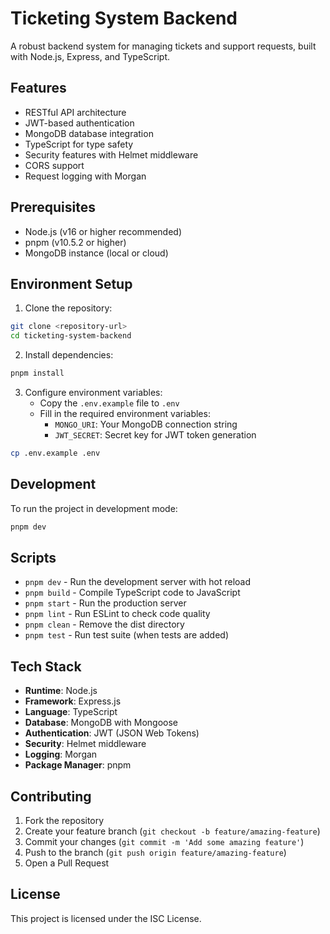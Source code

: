 # Ticketing System Backend

A robust backend system for managing tickets and support requests, built with Node.js, Express, and TypeScript.

## Features

- RESTful API architecture
- JWT-based authentication
- MongoDB database integration
- TypeScript for type safety
- Security features with Helmet middleware
- CORS support
- Request logging with Morgan

## Prerequisites

- Node.js (v16 or higher recommended)
- pnpm (v10.5.2 or higher)
- MongoDB instance (local or cloud)

## Environment Setup

1. Clone the repository:

```bash
git clone <repository-url>
cd ticketing-system-backend
```

2. Install dependencies:

```bash
pnpm install
```

3. Configure environment variables:
   - Copy the `.env.example` file to `.env`
   - Fill in the required environment variables:
     - `MONGO_URI`: Your MongoDB connection string
     - `JWT_SECRET`: Secret key for JWT token generation

```bash
cp .env.example .env
```

## Development

To run the project in development mode:

```bash
pnpm dev
```

## Scripts

- `pnpm dev` - Run the development server with hot reload
- `pnpm build` - Compile TypeScript code to JavaScript
- `pnpm start` - Run the production server
- `pnpm lint` - Run ESLint to check code quality
- `pnpm clean` - Remove the dist directory
- `pnpm test` - Run test suite (when tests are added)

## Tech Stack

- **Runtime**: Node.js
- **Framework**: Express.js
- **Language**: TypeScript
- **Database**: MongoDB with Mongoose
- **Authentication**: JWT (JSON Web Tokens)
- **Security**: Helmet middleware
- **Logging**: Morgan
- **Package Manager**: pnpm

## Contributing

1. Fork the repository
2. Create your feature branch (`git checkout -b feature/amazing-feature`)
3. Commit your changes (`git commit -m 'Add some amazing feature'`)
4. Push to the branch (`git push origin feature/amazing-feature`)
5. Open a Pull Request

## License

This project is licensed under the ISC License.
